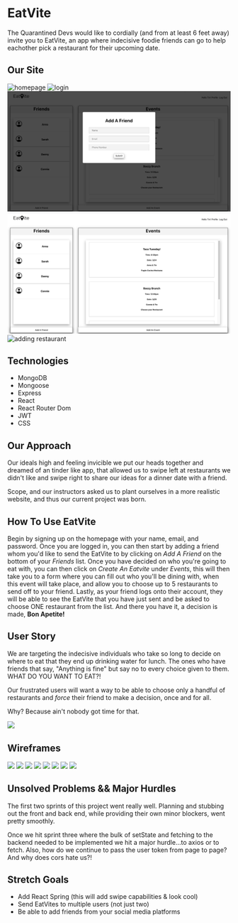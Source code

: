 # EatVite
The Quarantined Devs
would like to cordially (and from at least 6 feet away) invite you to EatVite, an app where indecisive foodie friends can go to help eachother pick a restaurant for their upcoming date.

## Our Site
<img src="client/public/homepage.png" alt="homepage"> 
<img src="client/public/login.png" alt="login"> 
<img src="client/public/addfriend.png" alt="adding friend">
<img src="client/public/profile.png" alt="profile">
<img src="client/public/addevent2.png" alt="adding restaurant">

## Technologies
- MongoDB 
- Mongoose
- Express
- React
- React Router Dom
- JWT
- CSS

## Our Approach
Our ideals high and feeling invicible we put our heads together and dreamed of an tinder like app, that allowed us to swipe left at restaurants we didn't like and swipe right to share our ideas for a dinner date with a friend. 

Scope, and our instructors asked us to plant ourselves in a more realistic website, and thus our current project was born. 

## How To Use EatVite
Begin by signing up on the homepage with your name, email, and password. Once you are logged in, you can then start by adding a friend whom you'd like to send the EatVite to by clicking on *Add A Friend* on the bottom of your *Friends* list. Once you have decided on who you're going to eat with, you can then click on *Create An Eatvite* under *Events*, this will then take you to a form where you can fill out who you'll be dining with, when this event will take place, and allow you to choose up to 5 restaurants to send off to your friend. Lastly, as your friend logs onto their account, they will be able to see the EatVite that you have just sent and be asked to choose ONE restaurant from the list. And there you have it, a decision is made, **Bon Apetite!**

## User Story 
We are targeting the indecisive individuals who take so long to decide on where to eat that they end up drinking water for lunch. The ones who have friends that say, "Anything is fine" but say no to every choice given to them. WHAT DO YOU WANT TO EAT?! 

Our frustrated users will want a way to be able to choose only a handful of restaurants and *force* their friend to make a decision, once and for all. 

Why? Because ain't nobody got time for that.

<img src="https://media1.giphy.com/media/3ov9jPDMzHPjTklNKw/giphy.gif?cid=dc79c3575a609ef54657734859eaa3f1">

## Wireframes
<img src="client/public/one.png">
<img src="client/public/two.png">
<img src="client/public/three.png">
<img src="client/public/four.png">
<img src="client/public/five.png">
<img src="client/public/sixe.png">
<img src="client/public/seven.png">
<img src="client/public/eight.png">

## Unsolved Problems && Major Hurdles

The first two sprints of this project went really well. Planning and stubbing out the front and back end, while providing their own minor blockers, went pretty smoothly. 

Once we hit sprint three where the bulk of setState and fetching to the backend needed to be implemented we hit a major hurdle...to axios or to fetch. Also, how do we continue to pass the user token from page to page? And why does cors hate us?! 

## Stretch Goals

- Add React Spring (this will add swipe capabilities & look cool)
- Send EatVites to multiple users (not just two)
- Be able to add friends from your social media platforms

